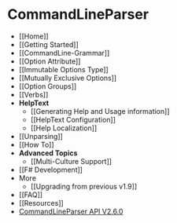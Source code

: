 # CommandLineParser

- [[Home]]
- [[Getting Started]]
- [[CommandLine-Grammar]]
- [[Option Attribute]]
- [[Immutable Options Type]]
- [[Mutually Exclusive Options]]
- [[Option Groups]]
- [[Verbs]]
- **HelpText**
  - [[Generating Help and Usage information]]
  - [[HelpText Configuration]]
  - [[Help Localization]]
- [[Unparsing]]
- [[How To]]
- **Advanced Topics**
  - [[Multi-Culture Support]]
- [[F# Development]]  
- More
  - [[Upgrading from previous v1.9]]
- [[FAQ]]
- [[Resources]]
- [CommandLineParser API V2.6.0](API-V2.6.0)
